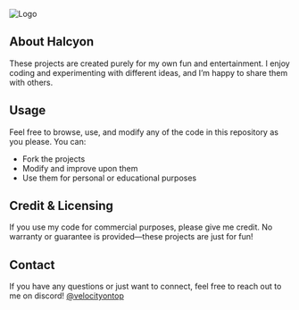 
![Logo](https://media.discordapp.net/attachments/1017727424303202324/1355473107585863781/HALCYON.png?ex=67f04e74&is=67eefcf4&hm=88bad6b7d775272b5d00ca2baa5ceaba678771ace6e153d2451c76c229e4e253&=&format=webp&quality=lossless&width=847&height=200)

## About Halcyon
These projects are created purely for my own fun and entertainment. I enjoy coding and experimenting with different ideas, and I’m happy to share them with others.

## Usage
Feel free to browse, use, and modify any of the code in this repository as you please. You can:
- Fork the projects
- Modify and improve upon them
- Use them for personal or educational purposes

## Credit & Licensing
If you use my code for commercial purposes, please give me credit.
No warranty or guarantee is provided—these projects are just for fun!

## Contact
If you have any questions or just want to connect, feel free to reach out to me on discord! [@velocityontop](http://discord.com/users/647737575682867214)
